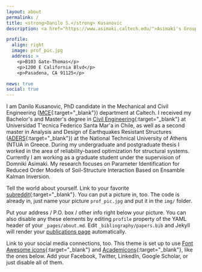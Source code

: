 ```yaml
---
layout: about
permalink: /
title: <strong>Danilo S.</strong> Kusanovic
description: <a href="https://www.asimaki.caltech.edu/">Asimaki's Group</a>. Address. Contacts. Moto. Etc.

profile:
  align: right
  image: prof_pic.jpg
  address: >
    <p>B103 Gate-Thomas</p>
    <p>1200 E California Blvd</p>
    <p>Pasadena, CA 91125</p>

news: true
social: true
---
```

I am Danilo Kusanovic, PhD candidate in the Mechanical and Civil Engineering ([MCE](http://www.mce.caltech.edu/){:target="\_blank"}) department at Caltech. I received my Bachelor's and Master's degree in [Civil Engineering](http://postgrado.usm.cl/en/programas/programas-de-magister/magister-en-ciencias-de-la-ingenieria-civil/){:target="\_blank"} at  Universidad T\'ecnica Federico Santa Mar\'a in Chile, as well as a second master in Analysis and Design of Earthquakes Resistant Structures ([ADERS](http://www.postgrad.structural.civil.ntua.gr/pclab_eng/index_eng.htm){:target="\_blank"}) at the National Technical University of Athens (NTUA in Greece. During my undergraduate and postgraduate thesis I worked in the area of reliability-based optimization for structural systems. Currently I am working as a graduate student under the supervision of Domniki Asimaki. My research focuses on Parameter Identification for Reduced Order Models of Soil-Structure Interaction Based on Ensamble Kalman Inversion. 


Tell the world about yourself. Link to your favorite [subreddit](http://reddit.com){:target="\_blank"}. You can put a picture in, too. The code is already in, just name your picture `prof_pic.jpg` and put it in the `img/` folder.



Put your address / P.O. box / other info right below your picture. You can also disable any these elements by editing `profile` property of the YAML header of your `_pages/about.md`. Edit `_bibliography/papers.bib` and Jekyll will render your [publications page](/al-folio/publications/) automatically.

Link to your social media connections, too. This theme is set up to use [Font Awesome icons](http://fortawesome.github.io/Font-Awesome/){:target="\_blank"} and [Academicons](https://jpswalsh.github.io/academicons/){:target="\_blank"}, like the ones below. Add your Facebook, Twitter, LinkedIn, Google Scholar, or just disable all of them.
